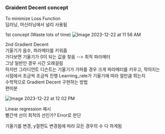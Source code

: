
### Graident Decent concept

To minimize Loss Function</br>
딥러닝, 머신러닝에서 널리 사용됨</br>

1st concept (Waste lots of time)
![Image 2023-12-22 at 11 56 AM](https://github.com/scottmsoh/ref_ML/assets/112598791/63393513-b1d4-4051-ad08-1b0755cc7900)

2nd Gradient Decent</br>
기울기가 음수, 파라메터를 키워줌</br>
가다보면 기울기가 0이 되는 값을 찾음 --> 최적 파라메터</br>
그냥 일반인 경우 시간 오래걸림</br>
하지만 그라디언트 디슨트는 기울기가 가파를 경우 크게 파라메터를 키우고, 작아지는 시점에서 조금씩 조금씩 진행
Learning_rate가 기울기에 따라 얼만큼 뛰는지</br>
수학적으로 Gradient Decent 구현하는 방법</br>
편미분</br>

![Image 2023-12-22 at 12 02 PM](https://github.com/scottmsoh/ref_ML/assets/112598791/69523f6f-48a2-49b7-b2b1-e1cf4b306447)

Linear regression 예시</br>
빨간색 선이 최적의 선인가? Error로 판단</br>

기울기를 변경, y절편도 변경됨에 따라 모든 경우의 수 다 하게됨</br>


